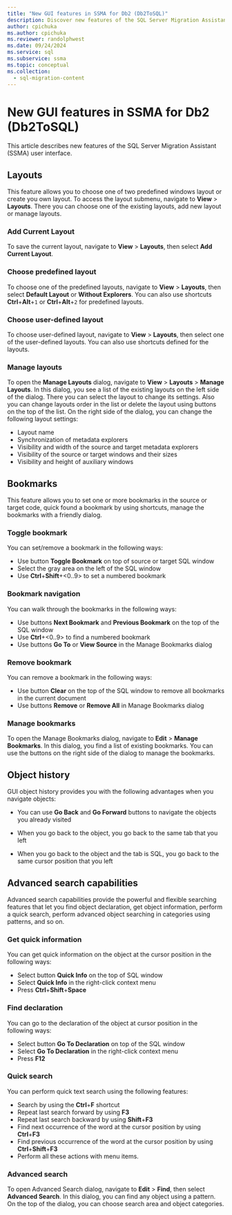 ```yaml
---
title: "New GUI features in SSMA for Db2 (Db2ToSQL)"
description: Discover new features of the SQL Server Migration Assistant (SSMA) user interface.
author: cpichuka
ms.author: cpichuka
ms.reviewer: randolphwest
ms.date: 09/24/2024
ms.service: sql
ms.subservice: ssma
ms.topic: conceptual
ms.collection:
  - sql-migration-content
---
```

# New GUI features in SSMA for Db2 (Db2ToSQL)

This article describes new features of the SQL Server Migration Assistant (SSMA) user interface.

## Layouts

This feature allows you to choose one of two predefined windows layout or create you own layout. To access the layout submenu, navigate to **View** > **Layouts**. There you can choose one of the existing layouts, add new layout or manage layouts.

### Add Current Layout

To save the current layout, navigate to **View** > **Layouts**, then select **Add Current Layout**.

### Choose predefined layout

To choose one of the predefined layouts, navigate to **View** > **Layouts**, then select **Default Layout** or **Without Explorers**. You can also use shortcuts **Ctrl**+**Alt**+`1` or **Ctrl**+**Alt**+`2` for predefined layouts.

### Choose user-defined layout

To choose user-defined layout, navigate to **View** > **Layouts**, then select one of the user-defined layouts. You can also use shortcuts defined for the layouts.

### Manage layouts

To open the **Manage Layouts** dialog, navigate to **View** > **Layouts** > **Manage Layouts**. In this dialog, you see a list of the existing layouts on the left side of the dialog. There you can select the layout to change its settings. Also you can change layouts order in the list or delete the layout using buttons on the top of the list. On the right side of the dialog, you can change the following layout settings:

- Layout name
- Synchronization of metadata explorers
- Visibility and width of the source and target metadata explorers
- Visibility of the source or target windows and their sizes
- Visibility and height of auxiliary windows

## Bookmarks

This feature allows you to set one or more bookmarks in the source or target code, quick found a bookmark by using shortcuts, manage the bookmarks with a friendly dialog.

### Toggle bookmark

You can set/remove a bookmark in the following ways:

- Use button **Toggle Bookmark** on top of source or target SQL window
- Select the gray area on the left of the SQL window
- Use **Ctrl**+**Shift**+&lt;0..9&gt; to set a numbered bookmark

### Bookmark navigation

You can walk through the bookmarks in the following ways:

- Use buttons **Next Bookmark** and **Previous Bookmark** on the top of the SQL window
- Use **Ctrl**+&lt;0..9&gt; to find a numbered bookmark
- Use buttons **Go To** or **View Source** in the Manage Bookmarks dialog

### Remove bookmark

You can remove a bookmark in the following ways:

- Use button **Clear** on the top of the SQL window to remove all bookmarks in the current document
- Use buttons **Remove** or **Remove All** in Manage Bookmarks dialog

### Manage bookmarks

To open the Manage Bookmarks dialog, navigate to **Edit** > **Manage Bookmarks**. In this dialog, you find a list of existing bookmarks. You can use the buttons on the right side of the dialog to manage the bookmarks.

## Object history

GUI object history provides you with the following advantages when you navigate objects:

- You can use **Go Back** and **Go Forward** buttons to navigate the objects you already visited

- When you go back to the object, you go back to the same tab that you left

- When you go back to the object and the tab is SQL, you go back to the same cursor position that you left

## Advanced search capabilities

Advanced search capabilities provide the powerful and flexible searching features that let you find object declaration, get object information, perform a quick search, perform advanced object searching in categories using patterns, and so on.

### Get quick information

You can get quick information on the object at the cursor position in the following ways:

- Select button **Quick Info** on the top of SQL window
- Select **Quick Info** in the right-click context menu
- Press **Ctrl**+**Shift**+**Space**

### Find declaration

You can go to the declaration of the object at cursor position in the following ways:

- Select button **Go To Declaration** on top of the SQL window
- Select **Go To Declaration** in the right-click context menu
- Press **F12**

### Quick search

You can perform quick text search using the following features:

- Search by using the **Ctrl**+**F** shortcut
- Repeat last search forward by using **F3**
- Repeat last search backward by using **Shift**+**F3**
- Find next occurrence of the word at the cursor position by using **Ctrl**+**F3**
- Find previous occurrence of the word at the cursor position by using **Ctrl**+**Shift**+**F3**
- Perform all these actions with menu items.

### Advanced search

To open Advanced Search dialog, navigate to **Edit** > **Find**, then select **Advanced Search**. In this dialog, you can find any object using a pattern. On the top of the dialog, you can choose search area and object categories.

